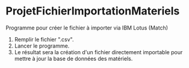 # ProjetFichierImportationMateriels
Programme pour créer le fichier à importer via IBM Lotus (Match)

1. Remplir le fichier ".csv".
2. Lancer le programme.
3. Le résultat sera la création d'un fichier directement importable pour mettre à jour la base de données des matériels.
